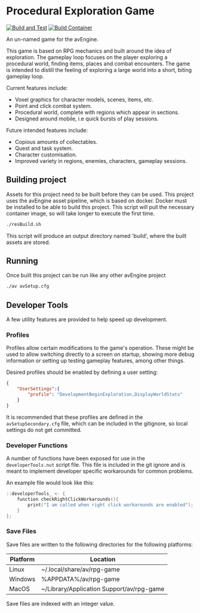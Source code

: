 # Procedural Exploration Game

[![Build and Test](https://github.com/OtherMythos/ProceduralExplorationGame/actions/workflows/build.yml/badge.svg)](https://github.com/OtherMythos/ProceduralExplorationGame/actions/workflows/build.yml)
[![Build Container](https://github.com/OtherMythos/ProceduralExplorationGame/actions/workflows/buildContainer.yml/badge.svg)](https://github.com/OtherMythos/ProceduralExplorationGame/actions/workflows/buildContainer.yml)

An un-named game for the avEngine.

This game is based on RPG mechanics and built around the idea of exploration.
The gameplay loop focuses on the player exploring a procedural world, finding items, places and combat encounters.
The game is intended to distill the feeling of exploring a large world into a short, biting gameplay loop.

Current features include:
 * Voxel graphics for character models, scenes, items, etc.
 * Point and click combat system.
 * Procedural world, complete with regions which appear in sections.
 * Designed around mobile, i.e quick bursts of play sessions.

Future intended features include:
 * Copious amounts of collectables.
 * Quest and task system.
 * Character customisation.
 * Improved variety in regions, enemies, characters, gameplay sessions.

## Building project
Assets for this project need to be built before they can be used.
This project uses the avEngine asset pipeline, which is based on docker.
Docker must be installed to be able to build this project.
This script will pull the necessary container image, so will take longer to execute the first time.

```bash
./resBuild.sh
```

This script will produce an output directory named 'build', where the built assets are stored.

## Running
Once built this project can be run like any other avEngine project
```bash
./av avSetup.cfg
```

## Developer Tools
A few utility features are provided to help speed up development.

### Profiles
Profiles allow certain modifications to the game's operation.
These might be used to allow switching directly to a screen on startup, showing more debug information or setting up testing gameplay features, among other things.

Desired profiles should be enabled by defining a user setting:

```json
{
    "UserSettings":{
        "profile": "DevelopmentBeginExploration,DisplayWorldStats"
    }
}
```

It is recommended that these profiles are defined in the ```avSetupSecondary.cfg``` file, which can be included in the gitignore, so local settings do not get committed.

### Developer Functions
A number of functions have been exposed for use in the ```developerTools.nut``` script file.
This file is included in the git ignore and is meant to implement developer specific workarounds for common problems.

An example file would look like this:

```c
::developerTools_ <- {
    function checkRightClickWorkarounds(){
        print("I am called when right click workarounds are enabled");
    }
};
```

### Save Files
Save files are written to the following directories for the following platforms:

| Platform | Location |
|----------|----------|
| Linux | ~/.local/share/av/rpg-game |
| Windows | %APPDATA%/av/rpg-game |
| MacOS | ~/Library/Application Support/av/rpg-game |

Save files are indexed with an integer value.